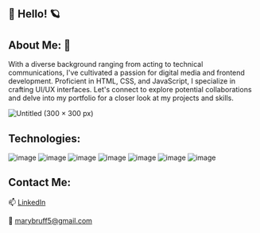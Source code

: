 ## 🌈  Hello!  🪐


## About Me: 🖖


With a diverse background ranging from acting to technical communications, I've cultivated a passion for digital media and frontend development. Proficient in HTML, CSS, and JavaScript, I specialize in crafting UI/UX interfaces. Let's connect to explore potential collaborations and delve into my portfolio for a closer look at my projects and skills.



![Untitled (300 × 300 px)](https://github.com/MaryBruff/MaryBruff/assets/128327004/f9915745-dffa-42d2-9c0b-8fb30e6775dd)



Technologies:
-----
![image](https://github.com/MaryBruff/MaryBruff/assets/128327004/923d9638-46bc-4d81-9cce-a9d77976aae1)
![image](https://github.com/MaryBruff/MaryBruff/assets/128327004/320c9716-d5d2-404f-83c2-bfdbf59dae04)
![image](https://github.com/MaryBruff/MaryBruff/assets/128327004/a5334c5f-8cf4-4d64-97e6-5722aaa0dd9b)
![image](https://github.com/MaryBruff/MaryBruff/assets/128327004/1e553da8-4fa9-4abc-8451-a10f62b3d696)
![image](https://github.com/MaryBruff/MaryBruff/assets/128327004/2756ac39-e3da-446d-908e-637c5f8b6b23)
![image](https://github.com/MaryBruff/MaryBruff/assets/128327004/86198071-3c59-4187-a382-a263affbc54b)
![image](https://github.com/MaryBruff/MaryBruff/assets/128327004/c6caa47d-03cb-498f-b663-e86090118302)


Contact Me:
----------
 📫 <a href="https://www.linkedin.com/in/mary-bruff-55844319b/">LinkedIn</a>
 
 📧  marybruff5@gmail.com 

